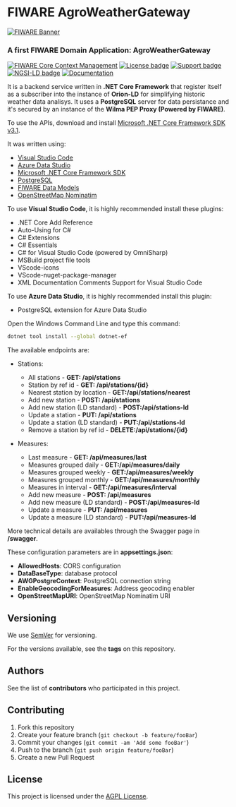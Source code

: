 # FIWARE AgroWeatherGateway

[![FIWARE Banner](https://fiware.github.io/tutorials.Context-Providers/img/fiware.png)](https://www.fiware.org/developers)

### A first FIWARE Domain Application: AgroWeatherGateway

[![FIWARE Core Context Management](https://nexus.lab.fiware.org/repository/raw/public/badges/chapters/core.svg)](https://github.com/FIWARE/catalogue/blob/master/core/README.md)
[![License badge](https://img.shields.io/github/license/FIWARE/context.Orion-LD.svg)](https://opensource.org/licenses/AGPL-3.0)
[![Support badge](https://nexus.lab.fiware.org/repository/raw/public/badges/stackoverflow/fiware.svg)](https://stackoverflow.com/questions/tagged/fiware)
[![NGSI-LD badge](https://img.shields.io/badge/NGSI-LD-red.svg)](https://www.etsi.org/deliver/etsi_gs/CIM/001_099/009/01.02.01_60/gs_CIM009v010201p.pdf)
[![Documentation](https://img.shields.io/readthedocs/fiware-tutorials.svg)](https://fiware-tutorials.rtfd.io)

It is a backend service written in **.NET Core Framework** that register itself as a subscriber into the instance of **Orion-LD** for simplifying historic weather data analisys. 
It uses a **PostgreSQL** server for data persistance and it's secured by an instance of the **Wilma PEP Proxy (Powered by FIWARE)**.

To use the APIs, download and install [Microsoft .NET Core Framework SDK v3.1](https://dotnet.microsoft.com/download).

It was written using:
* [Visual Studio Code](https://code.visualstudio.com)
* [Azure Data Studio](https://docs.microsoft.com/en-us/sql/azure-data-studio)
* [Microsoft .NET Core Framework SDK](https://docs.microsoft.com/en-us/dotnet/core)
* [PostgreSQL](https://www.postgresql.org)
* [FIWARE Data Models](https://github.com/FIWARE/data-models)
* [OpenStreetMap Nominatim](https://nominatim.openstreetmap.org)

To use **Visual Studio Code**, it is highly recommended install these plugins:
* .NET Core Add Reference
* Auto-Using for C#
* C# Extensions
* C# Essentials
* C# for Visual Studio Code (powered by OmniSharp)
* MSBuild project file tools
* VScode-icons
* VScode-nuget-package-manager
* XML Documentation Comments Support for Visual Studio Code

To use **Azure Data Studio**, it is highly recommended install this plugin:
* PostgreSQL extension for Azure Data Studio

Open the Windows Command Line and type this command:

```sh
dotnet tool install --global dotnet-ef
```

The available endpoints are:

* Stations:
   * All stations - **GET: ​/api​/stations**
   * Station by ref id - **GET: ​/api​/stations​/{id}**
   * Nearest station by location - **GET: ​/api​/stations​/nearest**
   * Add new station - **POST: ​/api​/stations**
   * Add new station (LD standard) - **POST: ​/api​/stations-ld**
   * Update a station - **PUT: ​/api​/stations**
   * Update a station (LD standard) - **PUT: ​/api​/stations-ld**
   * Remove a station by ref id - **DELETE: ​/api​/stations​/{id}**

* Measures:
   * Last measure - **GET: ​/api​/measures​/last**
   * Measures grouped daily - **GET: ​/api​/measures​/daily**
   * Measures grouped weekly - **GET: ​/api​/measures​/weekly**
   * Measures grouped monthly - **GET: ​/api​/measures​/monthly**
   * Measures in interval - **GET: ​/api​/measures​/interval**
   * Add new measure - **POST: ​/api​/measures**
   * Add new measure (LD standard) - **POST: ​/api​/measures-ld**
   * Update a measure - **PUT: ​/api​/measures**
   * Update a measure (LD standard) - **PUT: ​/api​/measures-ld**

More technical details are availables through the Swagger page in **/swagger**.

These configuration parameters are in **appsettings.json**:
* **AllowedHosts**: CORS configuration
* **DataBaseType**: database protocol
* **AWGPostgreContext**: PostgreSQL connection string
* **EnableGeocodingForMeasures**: Address geocoding enabler
* **OpenStreetMapURI**: OpenStreetMap Nominatim URI

## Versioning

We use [SemVer](http://semver.org) for versioning. 

For the versions available, see the **tags** on this repository.

## Authors

See the list of **contributors** who participated in this project.

## Contributing

1. Fork this repository
2. Create your feature branch (`git checkout -b feature/fooBar`)
3. Commit your changes (`git commit -am 'Add some fooBar'`)
4. Push to the branch (`git push origin feature/fooBar`)
5. Create a new Pull Request

## License

This project is licensed under the [AGPL License](https://www.gnu.org/licenses/agpl-3.0.en.html).